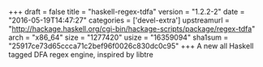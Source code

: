 +++
draft = false
title = "haskell-regex-tdfa"
version = "1.2.2-2"
date = "2016-05-19T14:47:27"
categories = ['devel-extra']
upstreamurl = "http://hackage.haskell.org/cgi-bin/hackage-scripts/package/regex-tdfa"
arch = "x86_64"
size = "1277420"
usize = "16359094"
sha1sum = "25917ce73d65ccca71c2bef96f0026c830dc0c95"
+++
A new all Haskell tagged DFA regex engine, inspired by libtre